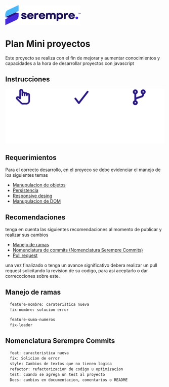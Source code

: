
![Logo](./img/Imagen1.png)


# Plan Mini proyectos

Este proyecto se realiza con el fin de mejorar y aumentar conocimientos y capacidades a la hora de desarrollar proyectos con javascript 


## Instrucciones

![instrucciones](./img/inst.png)

## Requerimientos

Para el correcto desarrollo, en el proyeco se debe evidenciar el manejo de los siguientes temas

 - [Manupulacion de objetos ](https://developer.mozilla.org/es/docs/Web/JavaScript/Guide/Working_with_Objects)
 - [Persistencia](https://developer.mozilla.org/es/docs/Learn/JavaScript/Client-side_web_APIs/Client-side_storage)
 - [Responsive desing](https://developer.mozilla.org/es/docs/Learn/CSS/CSS_layout/Responsive_Design)
  - [Manupulacion de DOM](http://juanmirod.github.io/2019/06/24/chuleta-dom.html)


## Recomendaciones

tenga en cuenta las siguientes recomendaciones al momento de publicar y realizar sus cambios 

 - [Manejo de ramas](#ramas)
 - [Nomenclatura de commits (Nomenclatura Serempre Commits)](#nomeclatura)
  - [Pull request](#)


una vez finalizado o tenga un avance significativo debera realizar un pull request solicitando la revision de su codigo, para asi aceptarlo o dar correccciones sobre este.


<a name="ramas"></a>
## Manejo de ramas

```bash
  feature-nombre: carateristica nueva
  fix-nombre: solucion error
```

```bash
  feature-suma-numeros
  fix-loader
```

<a name="nomenclatura"></a>
## Nomenclatura Serempre Commits

```bash
  feat: caracteristica nueva
  fix: Solicion de error
  style: Cambios de textos que no tienen logica
  refactor: refactorizacion de codigo u optimizacion
  test: cuando se agrega un test al proyecto
  Docs: cambios en documentacion, comentarios o README
```
